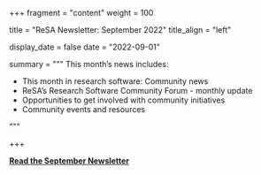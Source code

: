 +++ 
fragment = "content" 
weight = 100

title = "ReSA Newsletter: September 2022" 
title_align = "left"

display_date = false 
date = "2022-09-01"

summary = """ 
This month’s news includes:

* This month in research software: Community news
* ReSA’s Research Software Community Forum - monthly update
* Opportunities to get involved with community initiatives
* Community events and resources

"""

+++

**[Read the September Newsletter](https://preview.mailerlite.com/b0p1y3q7d2/2029791817716734180/n1j4/)**
